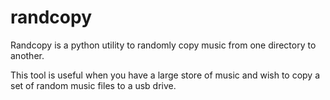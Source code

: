 # randcopy

Randcopy is a python utility to randomly copy music from one directory to another.

This tool is useful when you have a large store of music and wish to copy a set of random music files to a usb drive.